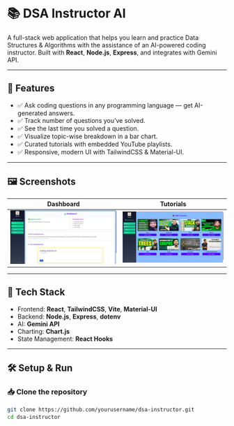 # 📚 DSA Instructor AI

A full-stack web application that helps you learn and practice Data Structures & Algorithms with the assistance of an AI-powered coding instructor.
Built with **React**, **Node.js**, **Express**, and integrates with Gemini API.

---

## 🌟 Features

- ✅ Ask coding questions in any programming language — get AI-generated answers.
- ✅ Track number of questions you’ve solved.
- ✅ See the last time you solved a question.
- ✅ Visualize topic-wise breakdown in a bar chart.
- ✅ Curated tutorials with embedded YouTube playlists.
- ✅ Responsive, modern UI with TailwindCSS & Material-UI.

---

## 🖼️ Screenshots

| Dashboard | Tutorials |
|-----------|-----------|
| ![Dashboard](./frontend/src/assets/image.png) | ![Tutorials](./frontend//src/assets/tuorial.png) |

---

## 🚀 Tech Stack

- Frontend: **React**, **TailwindCSS**, **Vite**, **Material-UI**
- Backend: **Node.js**, **Express**, **dotenv**
- AI: **Gemini API**
- Charting: **Chart.js**
- State Management: **React Hooks**

---

## 🛠️ Setup & Run

### 📥 Clone the repository

```bash
git clone https://github.com/yourusername/dsa-instructor.git
cd dsa-instructor
